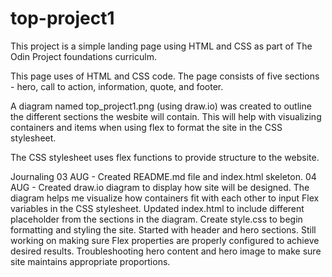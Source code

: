 # top-project1

This project is a simple landing page using HTML and CSS as part of The Odin Project foundations curriculm. 

This page uses of HTML and CSS code. The page consists of five sections - hero, call to action, information, quote, and footer. 

A diagram named top_project1.png (using draw.io) was created to outline the different sections the wesbite will contain. This will help with visualizing containers and items when using flex to format the site in the CSS stylesheet. 

The CSS stylesheet uses flex functions to provide structure to the website.



Journaling 
03 AUG - Created README.md file and index.html skeleton. 
04 AUG - Created draw.io diagram to display how site will be designed. The diagram helps me visualize how containers fit with each other to input Flex variables in the CSS stylesheet. Updated index.html to include different placeholder from the sections in the diagram. Create style.css to begin formatting and styling the site. Started with header and hero sections. Still working on making sure Flex properties are properly configured to achieve desired results. Troubleshooting hero content and hero image to make sure site maintains appropriate proportions.  
